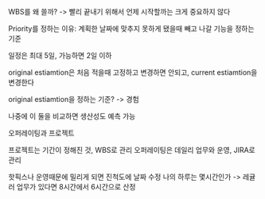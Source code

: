WBS를 왜 쓸까? -> 빨리 끝내기 위해서
언제 시작할까는 크게 중요하지 않다

Priority를 정하는 이유: 계획한 날짜에 맞추지 못하게 됐을때 빼고 나갈 기능을 정하는 기준

일정은 최대 5일, 가능하면 2일 이하

original estiamtion은 처음 적을때 고정하고 변경하면 안되고, current estiamtion을 변경한다

original estiamtion을 정하는 기준? -> 경험

나중에 이 둘을 비교하면 생산성도 예측 가능

오퍼레이팅과 프로젝트

프로젝트는 기간이 정해진 것, WBS로 관리
오퍼레이팅은 데일리 업무와 운영, JIRA로 관리

핫픽스나 운영때문에 밀리게 되면 진척도에 날짜 수정
나의 하루는 몇시간인가 -> 레귤러 업무가 있다면 8시간에서 6시간으로 산정